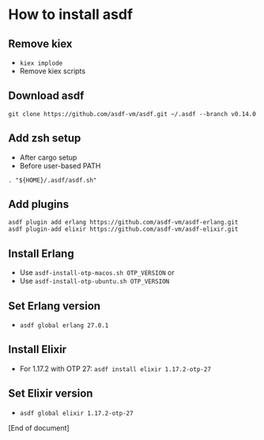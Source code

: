 # How to install asdf

## Remove kiex

* `kiex implode`
* Remove kiex scripts

## Download asdf

```
git clone https://github.com/asdf-vm/asdf.git ~/.asdf --branch v0.14.0
```

## Add zsh setup

* After cargo setup
* Before user-based PATH

```
. "${HOME}/.asdf/asdf.sh"
```

## Add plugins

```
asdf plugin add erlang https://github.com/asdf-vm/asdf-erlang.git
asdf plugin-add elixir https://github.com/asdf-vm/asdf-elixir.git
```

## Install Erlang

* Use `asdf-install-otp-macos.sh OTP_VERSION` or
* Use `asdf-install-otp-ubuntu.sh OTP_VERSION`

## Set Erlang version

* `asdf global erlang 27.0.1`

## Install Elixir

* For 1.17.2 with OTP 27: `asdf install elixir 1.17.2-otp-27`

## Set Elixir version

* `asdf global elixir 1.17.2-otp-27`

[End of document]
